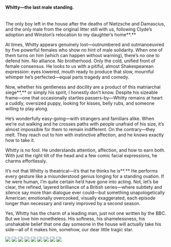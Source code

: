 <h4>Whitty—the last male standing.</h4>
<br/>
The only boy left in the house after the deaths of Nietzsche and Damascius, and the only male from the original litter still with us, following Clyde’s adoption and Winston’s relocation to my daughter’s home**.**

At times, Whitty appears genuinely lost—outnumbered and outmanoeuvred by five powerful females who show no hint of male solidarity. When one of them turns on him (which can happen without warning), there’s no one to defend him. No alliance. No brotherhood. Only the cold, unified front of female consensus. He looks to us with a pitiful, almost Shakespearean expression: eyes lowered, mouth ready to produce that slow, mournful whimper he’s perfected—equal parts tragedy and comedy.

Now, whether his gentleness and docility are a product of this matriarchal siege**,** or simply his spirit, I honestly don’t know. Despite his sizeable frame—one that occasionally startles passers-by—Whitty remains at heart a cuddly, oversized puppy, looking for kisses, belly rubs, and someone willing to play along.

He’s wonderfully easy-going—with strangers and familiars alike. When we’re out walking and he crosses paths with people unafraid of his size, it’s almost impossible for them to remain indifferent. On the contrary—they melt. They reach out to him with instinctive affection, and he knows exactly how to take it.

Whitty is no fool. He understands attention, affection, and how to earn both. With just the right tilt of the head and a few comic facial expressions, he charms effortlessly. 

It’s not that Whitty is theatrical—it’s that he thinks he is**.** He performs every gesture like a misunderstood genius longing for a standing ovation. If he were human, I’m quite certain he’d have gone into acting. Not, let’s be clear, the refined, layered brilliance of a British series—where subtlety and silence say more than dialogue ever could—but something unapologetically American: emotionally overcooked, visually exaggerated, each episode longer than necessary and rarely improved by a second season.

Yes, Whitty has the charm of a leading man, just not one written by the BBC. But we love him nonetheless. His softness, his shamelessness, his unshakable belief that one day someone in the house will actually take his side—all of it makes him, somehow, our dear little tragic star.

![](121.jpg)
![](122.JPG)
![](123.jpg)
![](124.JPG)
![](125.jpg)
![](126.JPG)
![](127.jpg)
![](128.JPG)
![](129.JPG)
<p></p>
